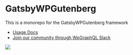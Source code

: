 # GatsbyWPGutenberg

This is a monorepo for the GatsbyWPGutenberg framework

- <a href="https://gatsbywpgutenberg.netlify.app" target="_blank">Usage Docs</a>
- <a href="#" target="_blank">Join our community through WpGraphQL Slack</a>

<a href="https://www.netlify.com">
  <img src="https://www.netlify.com/img/global/badges/netlify-color-accent.svg"/>
</a>
